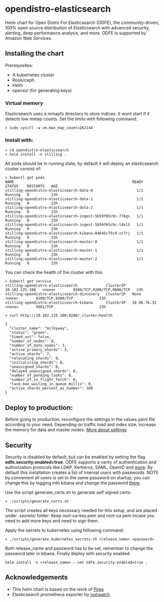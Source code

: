 # opendistro-elasticsearch
Helm chart for Open Distro For Elasticsearch (ODFE), the community-driven, 100% open source distribution of Elasticsearch with advanced security, alerting, deep performance analysis, and more. ODFE is supported by Amazon Web Services. 


## Installing the chart

Prerequisites:
* A kubernetes cluster
* Rook/ceph 
* Helm
* openssl (for generating keys)

### Virtual memory
Elasticsearch uses a mmapfs directory to store indices. It wont start if it detects low mmap counts.
Set the limits with following command:
```
> sudo sysctl -w vm.max_map_count=262144
```

### Install with:
```
> cd opendistro-elasticsearch
> helm install -n stilling .
```

All pods should be in running state, by default it will deploy an elasticsearch cluster consist of:
```
> kubectl get pods
NAME                                                      READY   STATUS    RESTARTS   AGE
stilling-opendistro-elasticsearch-data-0                    1/1     Running   0          23h
stilling-opendistro-elasticsearch-data-1                    1/1     Running   0          23h
stilling-opendistro-elasticsearch-data-2                    1/1     Running   0          23h
stilling-opendistro-elasticsearch-ingest-5b59f65c9c-776gs   1/1     Running   0          23h
stilling-opendistro-elasticsearch-ingest-5b59f65c9c-ldxl5   1/1     Running   0          23h
stilling-opendistro-elasticsearch-kibana-84645c75c9-xt7rj   1/1     Running   0          23h
stilling-opendistro-elasticsearch-master-0                  1/1     Running   0          23h
stilling-opendistro-elasticsearch-master-1                  1/1     Running   0          23h
stilling-opendistro-elasticsearch-master-2                  1/1     Running   0          23h
```

You can check the health of the cluster with this
```
> kubectl get service
stilling-opendistro-elasticsearch             ClusterIP   10.102.125.108   <none>        9200/TCP,9300/TCP,9600/TCP   23h
stilling-opendistro-elasticsearch-discovery   ClusterIP   None             <none>        9200/TCP,9300/TCP            23h
stilling-opendistro-elasticsearch-kibana      ClusterIP   10.96.76.33      <none>        5601/TCP                     23h

> curl http://10.102.125.108:9200/_cluster/health

{
  "cluster_name": "milkyway",
  "status": "green",
  "timed_out": false,
  "number_of_nodes": 8,
  "number_of_data_nodes": 3,
  "active_primary_shards": 3,
  "active_shards": 7,
  "relocating_shards": 0,
  "initializing_shards": 0,
  "unassigned_shards": 0,
  "delayed_unassigned_shards": 0,
  "number_of_pending_tasks": 0,
  "number_of_in_flight_fetch": 0,
  "task_max_waiting_in_queue_millis": 0,
  "active_shards_percent_as_number": 100
}
```

## Deploy to production:
Before going to production, reconfigure the settings in the values.yaml file  according to your need.
Depending on traffic load and index size, increase the memory for data and master nodes.
[More about settings](https://www.elastic.co/guide/en/elasticsearch/guide/current/hardware.html#_memory)

## Security

Security is disabled by default, but can be enabled by setting the flag **odfe.security.enabled=true**.
ODFE supports a varity of authentication and authorization protocols like LDAP, Kerberos, SAML, OpenID and [more](https://opendistro.github.io/for-elasticsearch-docs/docs/security-configuration/). By default this installation creates a list of internal users with passwords. NOTE by convenient all users is set to the same password on startup, you can change this by logging into kibana and change the password [there](https://aws.amazon.com/blogs/opensource/change-passwords-open-distro-for-elasticsearch/). 

Use the script generate_certs.sh to generate self signed certs:
```
> ./scripts/generate_certs.sh
```

The script creates all keys necessary needed for this setup, and are placed under .secrets/ folder. Keep root-ca-key.pem and root-ca.pem incase you need to add more keys and need to sign them.

Apply the secrets to kubernetes using following command:

```
> ./scripts/generate_kubernetes_secrets.sh <release_name> <password>
```
Both release_name and password has to be set, remember to change the password later in kibana. Finally deploy with security enabled:

```
helm install -n <release_name> --set odfe.security.enabled=true .
```

## Acknowledgements
* This helm chart is based on the work of [Pires](https://github.com/pires/kubernetes-elasticsearch-cluster)
* Elasticsearch prometheus exporter by [justwatch](https://github.com/justwatchcom/elasticsearch_exporter) 